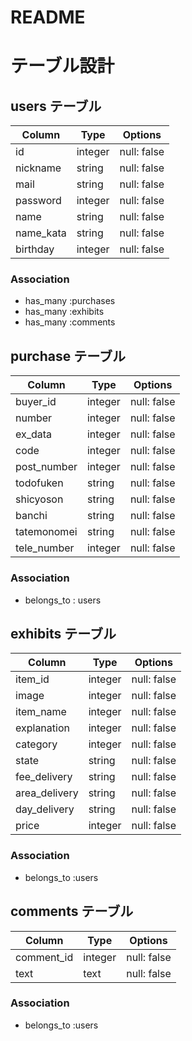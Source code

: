 # README

# テーブル設計

## users テーブル

| Column      | Type   | Options     |
| ------------| ------ | ----------- |
| id          | integer| null: false |
| nickname    | string | null: false |
| mail        | string | null: false |
| password    | integer| null: false |
| name        | string | null: false |
| name_kata   | string | null: false |
| birthday    | integer| null: false |


### Association

- has_many :purchases
- has_many :exhibits
- has_many :comments

## purchase テーブル

| Column      | Type   | Options     |
| ------------| ------ | ----------- |
| buyer_id    | integer| null: false |
| number      | integer| null: false |
| ex_data     | integer| null: false |
| code        | integer| null: false |
| post_number | integer| null: false |
| todofuken   | string | null: false |
| shicyoson   | string | null: false |
| banchi      | string | null: false |
| tatemonomei | string | null: false |
| tele_number | integer| null: false |


### Association

- belongs_to : users


## exhibits テーブル

| Column       | Type   | Options     |
| -------------| ------ | ----------- |
| item_id      | integer| null: false |
| image        | integer| null: false |
| item_name    | integer| null: false |
| explanation  | integer| null: false |
| category     | integer| null: false |
| state        | string | null: false |
| fee_delivery | string | null: false |
| area_delivery| string | null: false |
| day_delivery | string | null: false |
| price        | integer| null: false |




### Association

- belongs_to :users

## comments テーブル

| Column     | Type       | Options     |
| ---------- | ---------- | ------------|
| comment_id | integer    | null: false |
| text       | text       | null: false |

### Association

- belongs_to :users